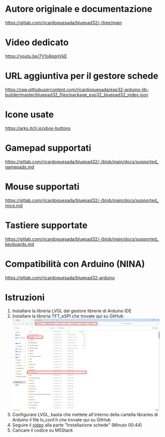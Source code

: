 # Autore originale e documentazione
https://gitlab.com/ricardoquesada/bluepad32/-/tree/main

# Video dedicato
https://youtu.be/7V1o8qgnVkE

# URL aggiuntiva per il gestore schede
https://raw.githubusercontent.com/ricardoquesada/esp32-arduino-lib-builder/master/bluepad32_files/package_esp32_bluepad32_index.json

# Icone usate
https://arks.itch.io/xbox-buttons

# Gamepad supportati
https://gitlab.com/ricardoquesada/bluepad32/-/blob/main/docs/supported_gamepads.md

# Mouse supportati
https://gitlab.com/ricardoquesada/bluepad32/-/blob/main/docs/supported_mice.md

# Tastiere supportate
https://gitlab.com/ricardoquesada/bluepad32/-/blob/main/docs/supported_keyboards.md

# Compatibilità con Arduino (NINA)
https://gitlab.com/ricardoquesada/bluepad32-arduino

# Istruzioni
1) Installare la libreria LVGL dal gestore librerie di Arduino IDE
2) Installare la libreria TFT_eSPI che trovate qui su GitHub ![alt text](https://github.com/Dario-Ciceri/M5Stack-Esp32-Xbox-One-Gamepad-Demo/blob/main/libreria%20TFT_eSPI%20e%20file%20lv_conf.png)
3) Configurare LVGL, basta che mettete all'interno della cartella libraries di Arduino il file lv_conf.h che trovate qui su GitHub
4) Seguire il [video](https://www.youtube.com/watch?v=7V1o8qgnVkE&ab_channel=DarioCiceri) alla parte "Installazione schede" (Minuto 00:44) 
5) Caricare il codice su M5Stack
